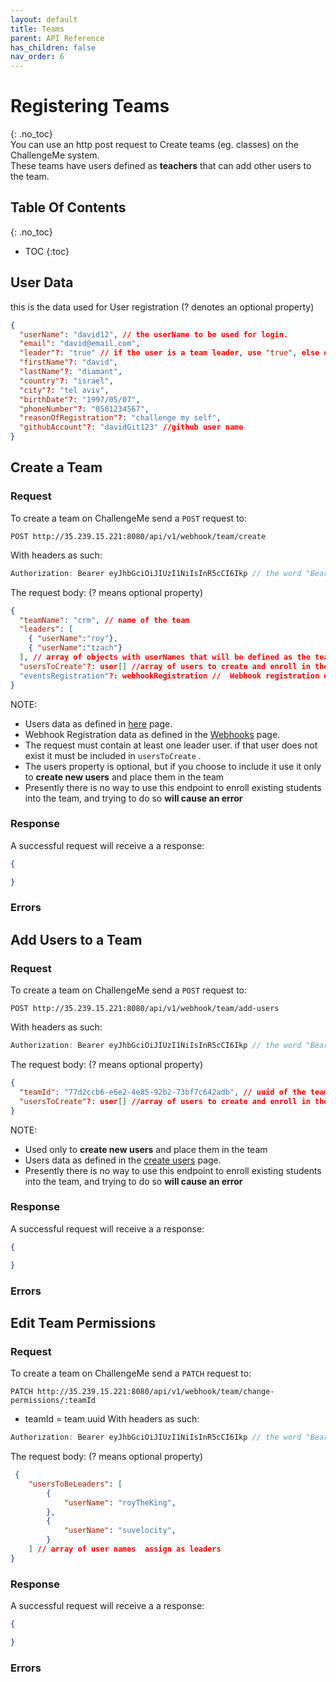 ```yaml
---
layout: default
title: Teams
parent: API Reference 
has_children: false
nav_order: 6
---
```

# Registering Teams
{: .no_toc}  
You can use an http post request to Create teams (eg. classes) on the ChallengeMe system.  
These teams have users defined as **teachers** that can add other users to the team.

## Table Of Contents
{: .no_toc}
- TOC
{:toc}


## User Data
this is the data used for User registration (? denotes an optional property)
```JSON
{
  "userName": "david12", // the userName to be used for login.
  "email": "david@email.com",
  "leader"?: "true" // if the user is a team leader, use "true", else do not include. 
  "firstName"?: "david", 
  "lastName"?: "diamant",
  "country"?: "israel",
  "city"?: "tel aviv",
  "birthDate"?: "1997/05/07",
  "phoneNumber"?: "0501234567",
  "reasonOfRegistration"?: "challenge my self",
  "githubAccount"?: "davidGit123" //github user name
}
```
## Create a Team

### Request

To create a team on ChallengeMe send a `POST` request to:
```
POST http://35.239.15.221:8080/api/v1/webhook/team/create
```
With headers as such: 
```JavaScript
Authorization: Bearer eyJhbGciOiJIUzI1NiIsInR5cCI6Ikp // the word "Bearer" followed by your webhook token
```
The request body: (? means optional property)
```JSON
{
  "teamName": "crm", // name of the team
  "leaders": [
    { "userName":"roy"},
    { "userName":"tzach"}
  ], // array of objects with userNames that will be defined as the team's leaders and receive leader privileges
  "usersToCreate"?: user[] //array of users to create and enroll in the team
  "eventsRegistration"?: webhookRegistration //  Webhook registration data to register a webhook for the team
}
```
NOTE:
- Users data as defined in [here](#user-Data) page.  
- Webhook Registration data as defined in the [Webhooks](webhooks.md) page.  
- The request must contain at least one leader user. if that user does not exist it must be included in `usersToCreate` .
- The users property is optional, but if you choose to include it use it only to **create new users** and place them in the team
- Presently there is no way to use this endpoint to enroll existing students into the team, and trying to do so **will cause an error**


### Response
A successful request will receive a a response:
```JSON
{

}
```
### Errors
## Add Users to a Team

### Request

To create a team on ChallengeMe send a `POST` request to:
```
POST http://35.239.15.221:8080/api/v1/webhook/team/add-users
```
With headers as such: 
```JavaScript
Authorization: Bearer eyJhbGciOiJIUzI1NiIsInR5cCI6Ikp // the word "Bearer" followed by your webhook token
```

The request body: (? means optional property)
```JSON
{
  "teamId": "77d2ccb6-e6e2-4e85-92b2-73bf7c642adb", // uuid of the team 
  "usersToCreate"?: user[] //array of users to create and enroll in the team
}
```

NOTE:
- Used only to **create new users** and place them in the team
- Users data as defined in the [create users](users.md) page.  
- Presently there is no way to use this endpoint to enroll existing students into the team, and trying to do so **will cause an error**

### Response
A successful request will receive a a response:
```JSON
{

}
```
### Errors

## Edit Team Permissions

### Request

To create a team on ChallengeMe send a `PATCH` request to:
```
PATCH http://35.239.15.221:8080/api/v1/webhook/team/change-permissions/:teamId
```
- teamId = team uuid
With headers as such: 

```JavaScript
Authorization: Bearer eyJhbGciOiJIUzI1NiIsInR5cCI6Ikp // the word "Bearer" followed by your webhook token
```
The request body: (? means optional property)
```JSON
 {
    "usersToBeLeaders": [
        {
            "userName": "royTheKing",
        },
        {
            "userName": "suvelocity",
        }
    ] // array of user names  assign as leaders
}
```

### Response
A successful request will receive a a response:
```JSON
{

}
```
### Errors

